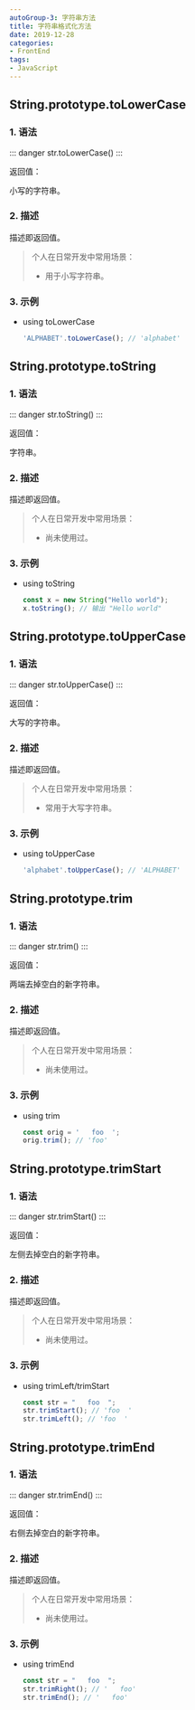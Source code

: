 ```yaml
---
autoGroup-3: 字符串方法
title: 字符串格式化方法
date: 2019-12-28
categories:
- FrontEnd
tags:
- JavaScript
---
```


## String.prototype.toLowerCase

### 1. 语法

::: danger
str.toLowerCase()
:::

返回值：

小写的字符串。

### 2. 描述

描述即返回值。

> 个人在日常开发中常用场景：
>
> - 用于小写字符串。

### 3. 示例

+ using toLowerCase

  ```js
  'ALPHABET'.toLowerCase(); // 'alphabet'
  ```



## String.prototype.toString

### 1. 语法

::: danger
str.toString()
:::

返回值：

字符串。

### 2. 描述

描述即返回值。

> 个人在日常开发中常用场景：
>
> - 尚未使用过。

### 3. 示例

+ using toString

  ```js
  const x = new String("Hello world");
  x.toString(); // 输出 "Hello world"
  ```



## String.prototype.toUpperCase

### 1. 语法

::: danger
str.toUpperCase()
:::

返回值：

大写的字符串。

### 2. 描述

描述即返回值。

> 个人在日常开发中常用场景：
>
> - 常用于大写字符串。

### 3. 示例

+ using toUpperCase

  ```js
  'alphabet'.toUpperCase(); // 'ALPHABET'
  ```



## String.prototype.trim

### 1. 语法

::: danger
str.trim()
:::

返回值：

两端去掉空白的新字符串。

### 2. 描述

描述即返回值。

> 个人在日常开发中常用场景：
>
> - 尚未使用过。

### 3. 示例

+ using trim

  ```js
  const orig = '   foo  ';
  orig.trim(); // 'foo'
  ```



## String.prototype.trimStart

### 1. 语法

::: danger
str.trimStart()
:::

返回值：

左侧去掉空白的新字符串。

### 2. 描述

描述即返回值。

> 个人在日常开发中常用场景：
>
> - 尚未使用过。

### 3. 示例

+ using trimLeft/trimStart

  ```js
  const str = "   foo  ";
  str.trimStart(); // 'foo  '
  str.trimLeft(); // 'foo  '
  ```



## String.prototype.trimEnd

### 1. 语法

::: danger
str.trimEnd()
:::

返回值：

右侧去掉空白的新字符串。

### 2. 描述

描述即返回值。

> 个人在日常开发中常用场景：
>
> - 尚未使用过。

### 3. 示例

+ using trimEnd

  ```js
  const str = "   foo  ";
  str.trimRight(); // '   foo'
  str.trimEnd(); // '   foo'
  ```

